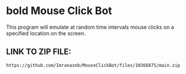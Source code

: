 # __bold__ Mouse Click Bot

This program will emulate at random time intervals mouse clicks on a specified location on the screen. 

## LINK TO ZIP FILE:
```
https://github.com/Imranazeb/MouseClickBot/files/10366875/main.zip
```
